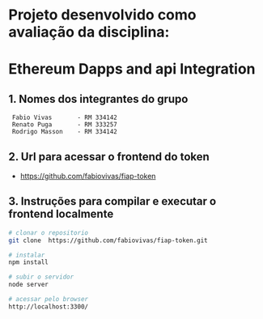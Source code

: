 # Projeto desenvolvido como avaliação da disciplina: 
# Ethereum Dapps and api Integration

## 1. Nomes dos integrantes do grupo
```
 Fabio Vivas       - RM 334142
 Renato Puga       - RM 333257
 Rodrigo Masson    - RM 334142
```

## 2. Url para acessar o frontend do token

* https://github.com/fabiovivas/fiap-token

## 3. Instruções para compilar e executar o frontend localmente

```bash
# clonar o repositorio
git clone  https://github.com/fabiovivas/fiap-token.git

# instalar
npm install

# subir o servidor
node server

# acessar pelo browser
http://localhost:3300/
```

